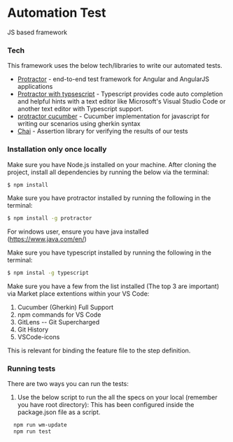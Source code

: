 # Automation Test

JS based framework

### Tech
This framework uses the below tech/libraries to write our automated tests.
* [Protractor](https://www.protractortest.org/#/) - end-to-end test framework for Angular and AngularJS applications
* [Protractor with typsescript](https://github.com/angular/protractor/tree/5.4.1/exampleTypescript) - Typescript provides code auto completion and helpful hints with a text editor like Microsoft's Visual Studio Code or another text editor with Typescript support.
* [protractor cucumber](https://github.com/protractor-cucumber-framework/protractor-cucumber-framework) - Cucumber implementation for javascript for writing our scenarios using gherkin syntax
* [Chai](http://chaijs.com/api/bdd/) - Assertion library for verifying the results of our tests

### Installation only once locally
Make sure you have Node.js installed on your machine. After cloning the project, install all dependencies by running the below via the terminal:

```sh
$ npm install
```
Make sure you have protractor installed by running the following in the terminal:

```sh
$ npm install -g protractor
```
For windows user, ensure you have java installed (https://www.java.com/en/)

Make sure you have typescript installed by running the following in the terminal:

```sh
$ npm instal -g typescript
```

Make sure you have a few from the list installed (The top 3 are important) via Market place extentions within your VS Code:
1. Cucumber (Gherkin) Full Support
2. npm commands for VS Code
3. GitLens -- Git Supercharged
4. Git History
5. VSCode-icons

This is relevant for binding the feature file to the step definition.

### Running tests
There are two ways you can run the tests:
1. Use the below script to run the all the specs on your local (remember you have root directory):
    This has been configured inside the package.json file as a script.

```sh
  npm run wm-update
  npm run test
``` 

